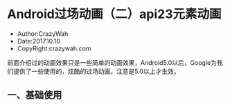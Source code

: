 # Android过场动画（二）api23元素动画
* Author:CrazyWah
* Date:2017.10.10
* CopyRight:crazywah.com

前面介绍过的动画效果只是一些简单的动画效果，Android5.0以后，Google为我们提供了一些使用的，炫酷的过场动画。注意是5.0以上才生效。
## 一、基础使用
### 
